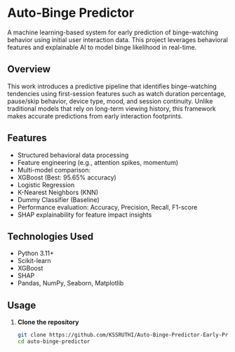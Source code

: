 # Auto-Binge Predictor 

A machine learning-based system for early prediction of binge-watching behavior using initial user interaction data. This project leverages behavioral features and explainable AI to model binge likelihood in real-time.

## Overview

This work introduces a predictive pipeline that identifies binge-watching tendencies using first-session features such as watch duration percentage, pause/skip behavior, device type, mood, and session continuity. Unlike traditional models that rely on long-term viewing history, this framework makes accurate predictions from early interaction footprints.

## Features

-  Structured behavioral data processing
-  Feature engineering (e.g., attention spikes, momentum)
-  Multi-model comparison:
  - XGBoost (Best: 95.65% accuracy)
  - Logistic Regression
  - K-Nearest Neighbors (KNN)
  - Dummy Classifier (Baseline)
- Performance evaluation: Accuracy, Precision, Recall, F1-score
-  SHAP explainability for feature impact insights

## Technologies Used

- Python 3.11+
- Scikit-learn
- XGBoost
- SHAP
- Pandas, NumPy, Seaborn, Matplotlib

## Usage

1. **Clone the repository**  
   ```bash
   git clone https://github.com/KSSRUTHI/Auto-Binge-Predictor-Early-Prediction-of-Binge-Watching-Behavior-.git
   cd auto-binge-predictor
